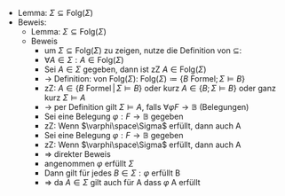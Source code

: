 - Lemma: $\Sigma\subseteq\text{Folg}\left(\Sigma\right)$
- Beweis:
	- Lemma: $\Sigma\subseteq\text{Folg}\left(\Sigma\right)$
	- Beweis
		- um $\Sigma\subseteq\text{Folg}\left(\Sigma\right)$ zu zeigen, nutze die Definition von $\subseteq$:
		- $\forall A\in\Sigma:A\in\text{Folg}\left(\Sigma\right)$
		- Sei $A\in\Sigma$ gegeben, dann ist zZ $A\in\text{Folg}\left(\Sigma\right)$
		- -> Definition: von $\text{Folg}\left(\Sigma\right)$: $\text{Folg}\left(\Sigma\right)\coloneqq \left\lbrace B\text{ Formel};\Sigma\models B\right\rbrace$
		- zZ: $A\in\left\lbrace B\text{ Formel}\,\vert\,\Sigma\models B\right\rbrace$ oder kurz $A\in\left\lbrace B;\Sigma\models B\right\rbrace$ oder ganz kurz $\Sigma\models A$
		- -> per Definition gilt $\Sigma\models A$, falls $\forall\varphi F\rightarrow\mathbb{B}$ (Belegungen)
		- Sei eine Belegung $\varphi:F\rightarrow\mathbb{B}$ gegeben
		- zZ: Wenn $\varphi\space\Sigma$ erfüllt, dann auch A
		- Sei eine Belegung $\varphi:F\rightarrow\mathbb{B}$ gegeben
		- zZ: Wenn $\varphi\space\Sigma$ erfüllt, dann auch A
		- => direkter Beweis
		- angenommen $\varphi$ erfüllt $\Sigma$
		- Dann gilt für jedes $B\in\Sigma:\varphi$ erfüllt B
		- => da $A\in\Sigma$ gilt auch für A dass $\varphi$ A erfüllt